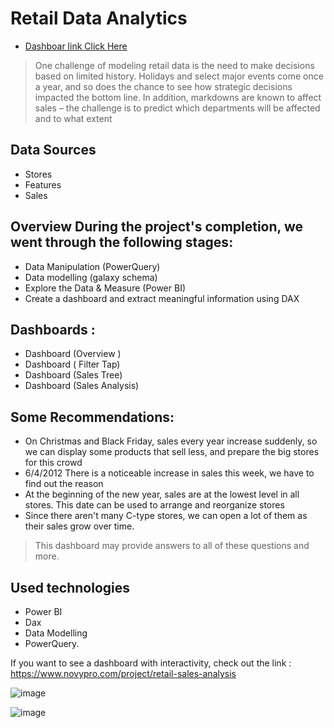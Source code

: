 # Retail Data Analytics

* [Dashboar link Click Here](https://www.novypro.com/project/retail-sales-analysis)
> One challenge of modeling retail data is the need to make decisions based on limited history. Holidays and select major events come once a year, and so does the chance to see how strategic decisions impacted the bottom line. In addition, markdowns are known to affect sales – the challenge is to predict which departments will be affected and to what extent

## Data Sources
  - Stores
  - Features
  - Sales

## Overview During the project's completion, we went through the following stages: 
  - Data Manipulation (PowerQuery) 
  - Data modelling (galaxy schema) 
  - Explore the Data & Measure (Power BI)
  - Create a dashboard and extract meaningful information using DAX

## Dashboards :
  - Dashboard (Overview )
  - Dashboard ( Filter Tap) 
  - Dashboard (Sales Tree)
  - Dashboard (Sales Analysis)

## Some Recommendations:
  - On Christmas and Black Friday, sales every year increase suddenly, so we can display some products that sell less, and prepare the big stores for this crowd
  - 6/4/2012 There is a noticeable increase in sales this week, we have to find out the reason
  - At the beginning of the new year, sales are at the lowest level in all stores. This date can be used to arrange and reorganize stores
  - Since there aren't many C-type stores, we can open a lot of them as their sales grow over time.

> This dashboard may provide answers to all of these questions and more.

## Used technologies
  - Power BI
  - Dax
  - Data Modelling
  - PowerQuery.

If you want to see a dashboard with interactivity, check out the link : https://www.novypro.com/project/retail-sales-analysis

![image](https://user-images.githubusercontent.com/90741989/182250952-a5e679ab-df16-4b5b-b5eb-2c933edccf67.png)

![image](https://user-images.githubusercontent.com/90741989/182250968-6a76c329-093c-475c-8719-9203a74561e6.png)

